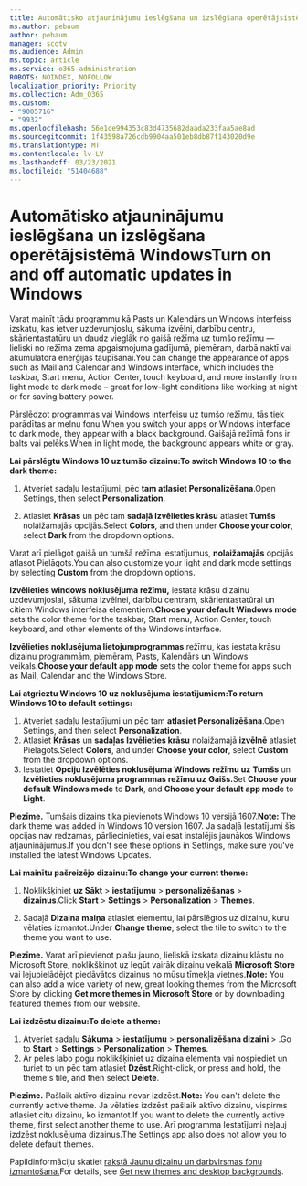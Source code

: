 ```yaml
---
title: Automātisko atjauninājumu ieslēgšana un izslēgšana operētājsistēmā Windows
ms.author: pebaum
author: pebaum
manager: scotv
ms.audience: Admin
ms.topic: article
ms.service: o365-administration
ROBOTS: NOINDEX, NOFOLLOW
localization_priority: Priority
ms.collection: Adm_O365
ms.custom:
- "9005716"
- "9932"
ms.openlocfilehash: 56e1ce994353c83d4735682daada233faa5ae8ad
ms.sourcegitcommit: 1f43598a726cdb9904aa501eb8db87f143020d9e
ms.translationtype: MT
ms.contentlocale: lv-LV
ms.lasthandoff: 03/23/2021
ms.locfileid: "51404688"
---
```

# <a name="turn-on-and-off-automatic-updates-in-windows"></a><span data-ttu-id="4da74-102">Automātisko atjauninājumu ieslēgšana un izslēgšana operētājsistēmā Windows</span><span class="sxs-lookup"><span data-stu-id="4da74-102">Turn on and off automatic updates in Windows</span></span>

<span data-ttu-id="4da74-103">Varat mainīt tādu programmu kā Pasts un Kalendārs un Windows interfeiss izskatu, kas ietver uzdevumjoslu, sākuma izvēlni, darbību centru, skārientastatūru un daudz vieglāk no gaišā režīma uz tumšo režīmu — lieliski no režīma zema apgaismojuma gadījumā, piemēram, darbā naktī vai akumulatora enerģijas taupīšanai.</span><span class="sxs-lookup"><span data-stu-id="4da74-103">You can change the appearance of apps such as Mail and Calendar and Windows interface, which includes the taskbar, Start menu, Action Center, touch keyboard, and more instantly from light mode to dark mode – great for low-light conditions like working at night or for saving battery power.</span></span>  

<span data-ttu-id="4da74-104">Pārslēdzot programmas vai Windows interfeisu uz tumšo režīmu, tās tiek parādītas ar melnu fonu.</span><span class="sxs-lookup"><span data-stu-id="4da74-104">When you switch your apps or Windows interface to dark mode, they appear with a black background.</span></span> <span data-ttu-id="4da74-105">Gaišajā režīmā fons ir balts vai pelēks.</span><span class="sxs-lookup"><span data-stu-id="4da74-105">When in light mode, the background appears white or gray.</span></span>
 
<span data-ttu-id="4da74-106">**Lai pārslēgtu Windows 10 uz tumšo dizainu:**</span><span class="sxs-lookup"><span data-stu-id="4da74-106">**To switch Windows 10 to the dark theme:**</span></span>

1. <span data-ttu-id="4da74-107">Atveriet sadaļu Iestatījumi, pēc **tam atlasiet Personalizēšana**.</span><span class="sxs-lookup"><span data-stu-id="4da74-107">Open Settings, then select **Personalization**.</span></span>
  
1. <span data-ttu-id="4da74-108">Atlasiet **Krāsas** un pēc tam **sadaļā Izvēlieties krāsu** atlasiet **Tumšs** nolaižamajās opcijās.</span><span class="sxs-lookup"><span data-stu-id="4da74-108">Select **Colors**, and then under **Choose your color**, select **Dark** from the dropdown options.</span></span>

<span data-ttu-id="4da74-109">Varat arī pielāgot gaišā un tumšā režīma iestatījumus, **nolaižamajās** opcijās atlasot Pielāgots.</span><span class="sxs-lookup"><span data-stu-id="4da74-109">You can also customize your light and dark mode settings by selecting **Custom** from the dropdown options.</span></span>

<span data-ttu-id="4da74-110">**Izvēlieties windows noklusējuma režīmu,** iestata krāsu dizainu uzdevumjoslai, sākuma izvēlnei, darbību centram, skārientastatūrai un citiem Windows interfeisa elementiem.</span><span class="sxs-lookup"><span data-stu-id="4da74-110">**Choose your default Windows mode** sets the color theme for the taskbar, Start menu, Action Center, touch keyboard, and other elements of the Windows interface.</span></span>  

<span data-ttu-id="4da74-111">**Izvēlieties noklusējuma lietojumprogrammas** režīmu, kas iestata krāsu dizainu programmām, piemēram, Pasts, Kalendārs un Windows veikals.</span><span class="sxs-lookup"><span data-stu-id="4da74-111">**Choose your default app mode** sets the color theme for apps such as Mail, Calendar and the Windows Store.</span></span>
 
<span data-ttu-id="4da74-112">**Lai atgrieztu Windows 10 uz noklusējuma iestatījumiem:**</span><span class="sxs-lookup"><span data-stu-id="4da74-112">**To return Windows 10 to default settings:**</span></span>

1. <span data-ttu-id="4da74-113">Atveriet sadaļu Iestatījumi un pēc tam **atlasiet Personalizēšana**.</span><span class="sxs-lookup"><span data-stu-id="4da74-113">Open Settings, and then select **Personalization**.</span></span>  
1. <span data-ttu-id="4da74-114">Atlasiet **Krāsas** un **sadaļas Izvēlieties krāsu** nolaižamajā **izvēlnē** atlasiet Pielāgots.</span><span class="sxs-lookup"><span data-stu-id="4da74-114">Select **Colors**, and under **Choose your color**, select **Custom** from the dropdown options.</span></span>  
1. <span data-ttu-id="4da74-115">Iestatiet **Opciju Izvēlēties noklusējuma Windows režīmu uz** **Tumšs** un **Izvēlieties noklusējuma programmas režīmu uz** **Gaišs.**</span><span class="sxs-lookup"><span data-stu-id="4da74-115">Set **Choose your default Windows mode** to **Dark**, and **Choose your default app mode** to **Light**.</span></span>

<span data-ttu-id="4da74-116">**Piezīme.** Tumšais dizains tika pievienots Windows 10 versijā 1607.</span><span class="sxs-lookup"><span data-stu-id="4da74-116">**Note:** The dark theme was added in Windows 10 version 1607.</span></span> <span data-ttu-id="4da74-117">Ja sadaļā Iestatījumi šīs opcijas nav redzamas, pārliecinieties, vai esat instalējis jaunākos Windows atjauninājumus.</span><span class="sxs-lookup"><span data-stu-id="4da74-117">If you don't see these options in Settings, make sure you've installed the latest Windows Updates.</span></span>

<span data-ttu-id="4da74-118">**Lai mainītu pašreizējo dizainu:**</span><span class="sxs-lookup"><span data-stu-id="4da74-118">**To change your current theme:**</span></span>

1. <span data-ttu-id="4da74-119">Noklikšķiniet **uz Sākt**  >  **iestatījumu**  >  **personalizēšanas**  >  **dizainus**.</span><span class="sxs-lookup"><span data-stu-id="4da74-119">Click **Start** > **Settings** > **Personalization** > **Themes**.</span></span>  

1. <span data-ttu-id="4da74-120">Sadaļā **Dizaina maiņa** atlasiet elementu, lai pārslēgtos uz dizainu, kuru vēlaties izmantot.</span><span class="sxs-lookup"><span data-stu-id="4da74-120">Under **Change theme**, select the tile to switch to the theme you want to use.</span></span> 

<span data-ttu-id="4da74-121">**Piezīme.** Varat arī pievienot plašu jauno, lieliskā izskata dizainu klāstu no Microsoft Store, noklikšķinot uz Iegūt vairāk dizainu veikalā **Microsoft Store** vai lejupielādējot piedāvātos dizainus no mūsu tīmekļa vietnes.</span><span class="sxs-lookup"><span data-stu-id="4da74-121">**Note:** You can also add a wide variety of new, great looking themes from the Microsoft Store by clicking **Get more themes in Microsoft Store** or by downloading featured themes from our website.</span></span>

<span data-ttu-id="4da74-122">**Lai izdzēstu dizainu:**</span><span class="sxs-lookup"><span data-stu-id="4da74-122">**To delete a theme:**</span></span>

1. <span data-ttu-id="4da74-123">Atveriet sadaļu **Sākuma**  >  **iestatījumu**  >  **personalizēšana dizaini**  >  .</span><span class="sxs-lookup"><span data-stu-id="4da74-123">Go to **Start** > **Settings** > **Personalization** > **Themes**.</span></span> 
1. <span data-ttu-id="4da74-124">Ar peles labo pogu noklikšķiniet uz dizaina elementa vai nospiediet un turiet to un pēc tam atlasiet **Dzēst**.</span><span class="sxs-lookup"><span data-stu-id="4da74-124">Right-click, or press and hold, the theme's tile, and then select **Delete**.</span></span> 

<span data-ttu-id="4da74-125">**Piezīme.** Pašlaik aktīvo dizainu nevar izdzēst.</span><span class="sxs-lookup"><span data-stu-id="4da74-125">**Note:** You can't delete the currently active theme.</span></span> <span data-ttu-id="4da74-126">Ja vēlaties izdzēst pašlaik aktīvo dizainu, vispirms atlasiet citu dizainu, ko izmantot.</span><span class="sxs-lookup"><span data-stu-id="4da74-126">If you want to delete the currently active theme, first select another theme to use.</span></span> <span data-ttu-id="4da74-127">Arī programma Iestatījumi neļauj izdzēst noklusējuma dizainus.</span><span class="sxs-lookup"><span data-stu-id="4da74-127">The Settings app also does not allow you to delete default themes.</span></span>

<span data-ttu-id="4da74-128">Papildinformāciju skatiet [rakstā Jaunu dizainu un darbvirsmas fonu izmantošana.](https://support.microsoft.com/windows/get-new-themes-and-desktop-backgrounds-09e3e0a6-02e3-5ecd-22a1-5d048e3cb0d3)</span><span class="sxs-lookup"><span data-stu-id="4da74-128">For details, see [Get new themes and desktop backgrounds](https://support.microsoft.com/windows/get-new-themes-and-desktop-backgrounds-09e3e0a6-02e3-5ecd-22a1-5d048e3cb0d3).</span></span>

